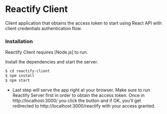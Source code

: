 # Reactify Client

Client application that obtains the access token to start using React API with client credentials authentication flow.

### Installation

Reactify Client requires [Node.js] to run.

Install the dependencies and start the server.

```sh
$ cd reactify-client
$ npm install
$ npm start
```

* Last step will serve the app right at your browser. Make sure to run Reactify Server first in order to obtain the access token. Once in http://localhost:3000/ you click the button and if OK, you'll get redirected to http://localhost:3000/reactify with your access granted.
